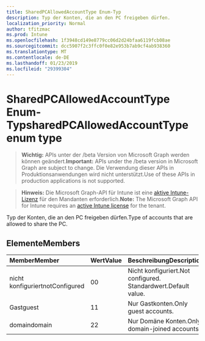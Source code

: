 ```yaml
---
title: SharedPCAllowedAccountType Enum-Typ
description: Typ der Konten, die an den PC freigeben dürfen.
localization_priority: Normal
author: tfitzmac
ms.prod: Intune
ms.openlocfilehash: 1f3948cd149e8779cc06d2d24bfaa6119fcb08ae
ms.sourcegitcommit: dcc5907f2c3ffc0f0e82e953b7ab9cf4ab938360
ms.translationtype: MT
ms.contentlocale: de-DE
ms.lasthandoff: 01/23/2019
ms.locfileid: "29399304"
---
```

# <a name="sharedpcallowedaccounttype-enum-type"></a><span data-ttu-id="6f66c-103">SharedPCAllowedAccountType Enum-Typ</span><span class="sxs-lookup"><span data-stu-id="6f66c-103">sharedPCAllowedAccountType enum type</span></span>

> <span data-ttu-id="6f66c-104">**Wichtig:** APIs unter der /beta Version von Microsoft Graph werden können geändert.</span><span class="sxs-lookup"><span data-stu-id="6f66c-104">**Important:** APIs under the /beta version in Microsoft Graph are subject to change.</span></span> <span data-ttu-id="6f66c-105">Die Verwendung dieser APIs in Produktionsanwendungen wird nicht unterstützt.</span><span class="sxs-lookup"><span data-stu-id="6f66c-105">Use of these APIs in production applications is not supported.</span></span>

> <span data-ttu-id="6f66c-106">**Hinweis:** Die Microsoft Graph-API für Intune ist eine [aktive Intune-Lizenz](https://go.microsoft.com/fwlink/?linkid=839381) für den Mandanten erforderlich.</span><span class="sxs-lookup"><span data-stu-id="6f66c-106">**Note:** The Microsoft Graph API for Intune requires an [active Intune license](https://go.microsoft.com/fwlink/?linkid=839381) for the tenant.</span></span>

<span data-ttu-id="6f66c-107">Typ der Konten, die an den PC freigeben dürfen.</span><span class="sxs-lookup"><span data-stu-id="6f66c-107">Type of accounts that are allowed to share the PC.</span></span>

## <a name="members"></a><span data-ttu-id="6f66c-108">Elemente</span><span class="sxs-lookup"><span data-stu-id="6f66c-108">Members</span></span>
|<span data-ttu-id="6f66c-109">Member</span><span class="sxs-lookup"><span data-stu-id="6f66c-109">Member</span></span>|<span data-ttu-id="6f66c-110">Wert</span><span class="sxs-lookup"><span data-stu-id="6f66c-110">Value</span></span>|<span data-ttu-id="6f66c-111">Beschreibung</span><span class="sxs-lookup"><span data-stu-id="6f66c-111">Description</span></span>|
|:---|:---|:---|
|<span data-ttu-id="6f66c-112">nicht konfiguriert</span><span class="sxs-lookup"><span data-stu-id="6f66c-112">notConfigured</span></span>|<span data-ttu-id="6f66c-113">0</span><span class="sxs-lookup"><span data-stu-id="6f66c-113">0</span></span>|<span data-ttu-id="6f66c-114">Nicht konfiguriert.</span><span class="sxs-lookup"><span data-stu-id="6f66c-114">Not configured.</span></span> <span data-ttu-id="6f66c-115">Standardwert.</span><span class="sxs-lookup"><span data-stu-id="6f66c-115">Default value.</span></span>|
|<span data-ttu-id="6f66c-116">Gast</span><span class="sxs-lookup"><span data-stu-id="6f66c-116">guest</span></span>|<span data-ttu-id="6f66c-117">1</span><span class="sxs-lookup"><span data-stu-id="6f66c-117">1</span></span>|<span data-ttu-id="6f66c-118">Nur Gastkonten.</span><span class="sxs-lookup"><span data-stu-id="6f66c-118">Only guest accounts.</span></span>|
|<span data-ttu-id="6f66c-119">domain</span><span class="sxs-lookup"><span data-stu-id="6f66c-119">domain</span></span>|<span data-ttu-id="6f66c-120">2</span><span class="sxs-lookup"><span data-stu-id="6f66c-120">2</span></span>|<span data-ttu-id="6f66c-121">Nur Domäne Konten.</span><span class="sxs-lookup"><span data-stu-id="6f66c-121">Only domain-joined accounts.</span></span>|




